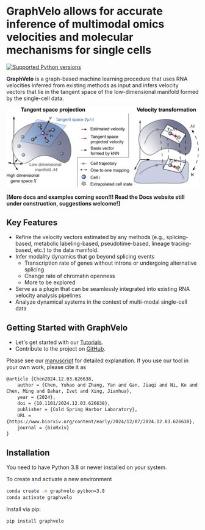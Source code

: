 # GraphVelo allows for accurate inference of multimodal omics velocities and molecular mechanisms for single cells

[![Supported Python versions](https://img.shields.io/badge/python-3.8-blue)](https://python.org)

**GraphVelo** is a graph-based machine learning procedure that uses RNA velocities inferred from existing methods as input and infers velocity vectors that lie in the tangent space of the low-dimensional manifold formed by the single-cell data.

<img src="https://github.com/xing-lab-pitt/GraphVelo/blob/main/docs/source/_static/img/framework_fig.png" alt="GraphVelo" width="600" />

**[More docs and examples coming soon!!! Read the Docs website still under construction, suggestions welcome!]**

## Key Features

- Refine the velocity vectors estimated by any methods (e.g., splicing-based, metabolic labeling-based, pseudotime-based, lineage tracing-based, etc.) to the data manifold.
- Infer modality dynamics that go beyond splicing events
    - Transcription rate of genes without introns or undergoing alternative splicing
    - Change rate of chromatin openness
    - More to be explored
- Serve as a plugin that can be seamlessly integrated into existing RNA velocity analysis pipelines
- Analyze dynamical systems in the context of multi-modal single-cell data

## Getting Started with GraphVelo

- Let's get started with our [Tutorials](https://graphvelo.readthedocs.io/en/latest/index.html).
- Contribute to the project on [GitHub](https://github.com/xing-lab-pitt/GraphVelo).

Please see our [manuscript](https://www.biorxiv.org/content/10.1101/2024.12.03.626638v1) for detailed explanation. If you use our tool in your own work, please cite it as

```
@article {Chen2024.12.03.626638,
	author = {Chen, Yuhao and Zhang, Yan and Gan, Jiaqi and Ni, Ke and Chen, Ming and Bahar, Ivet and Xing, Jianhua},
	year = {2024},
	doi = {10.1101/2024.12.03.626638},
	publisher = {Cold Spring Harbor Laboratory},
	URL = {https://www.biorxiv.org/content/early/2024/12/07/2024.12.03.626638},
	journal = {bioRxiv}
}
```

## Installation

You need to have Python 3.8 or newer installed on your system. 

To create and activate a new environment
```bash
conda create -n graphvelo python=3.8
conda activate graphvelo
```

Install via pip:
```bash
pip install graphvelo
```